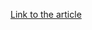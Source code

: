 [Link to the article](https://cybersecuritynews.com/operation-forumtroll-apt-hackers-exploit-google-chrome-zero-day/)
